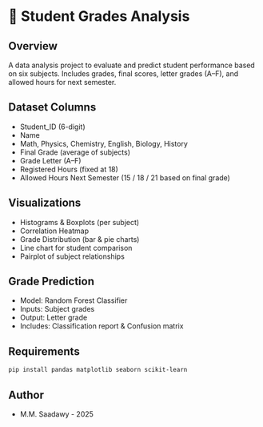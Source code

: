 # 📘 Student Grades Analysis

## Overview
A data analysis project to evaluate and predict student performance based on six subjects. Includes grades, final scores, letter grades (A–F), and allowed hours for next semester.

## Dataset Columns
- Student_ID (6-digit)
- Name
- Math, Physics, Chemistry, English, Biology, History
- Final Grade (average of subjects)
- Grade Letter (A–F)
- Registered Hours (fixed at 18)
- Allowed Hours Next Semester (15 / 18 / 21 based on final grade)

## Visualizations
- Histograms & Boxplots (per subject)
- Correlation Heatmap
- Grade Distribution (bar & pie charts)
- Line chart for student comparison
- Pairplot of subject relationships

## Grade Prediction
- Model: Random Forest Classifier
- Inputs: Subject grades
- Output: Letter grade
- Includes: Classification report & Confusion matrix

## Requirements
```bash
pip install pandas matplotlib seaborn scikit-learn
```

## Author
- M.M. Saadawy - 2025
